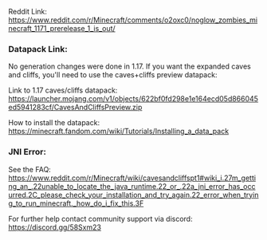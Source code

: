 Reddit Link: https://www.reddit.com/r/Minecraft/comments/o2oxc0/noglow_zombies_minecraft_1171_prerelease_1_is_out/

### Datapack Link: 
No generation changes were done in 1.17. If you want the expanded caves and cliffs, you'll need to use the caves+cliffs preview datapack:

Link to 1.17 caves/cliffs datapack: https://launcher.mojang.com/v1/objects/622bf0fd298e1e164ecd05d866045ed5941283cf/CavesAndCliffsPreview.zip
	
How to install the datapack: https://minecraft.fandom.com/wiki/Tutorials/Installing_a_data_pack

### JNI Error:
See the FAQ: https://www.reddit.com/r/Minecraft/wiki/cavesandcliffspt1#wiki_i.27m_getting_an_.22unable_to_locate_the_java_runtime.22_or_.22a_jni_error_has_occurred.2C_please_check_your_installation_and_try_again.22_error_when_trying_to_run_minecraft._how_do_i_fix_this.3F
	
For further help contact community support via discord: https://discord.gg/58Sxm23

